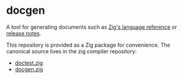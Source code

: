 # docgen

A tool for generating documents such as
[Zig's language reference](https://ziglang.org/documentation/0.12.0/) or
[release notes](https://ziglang.org/download/0.12.0/release-notes.html).

This repository is provided as a Zig package for convenience. The canonical
source lives in the zig compiler repository:
* [doctest.zig](https://github.com/ziglang/zig/blob/master/tools/doctest.zig)
* [docgen.zig](https://github.com/ziglang/zig/blob/master/tools/docgen.zig)
